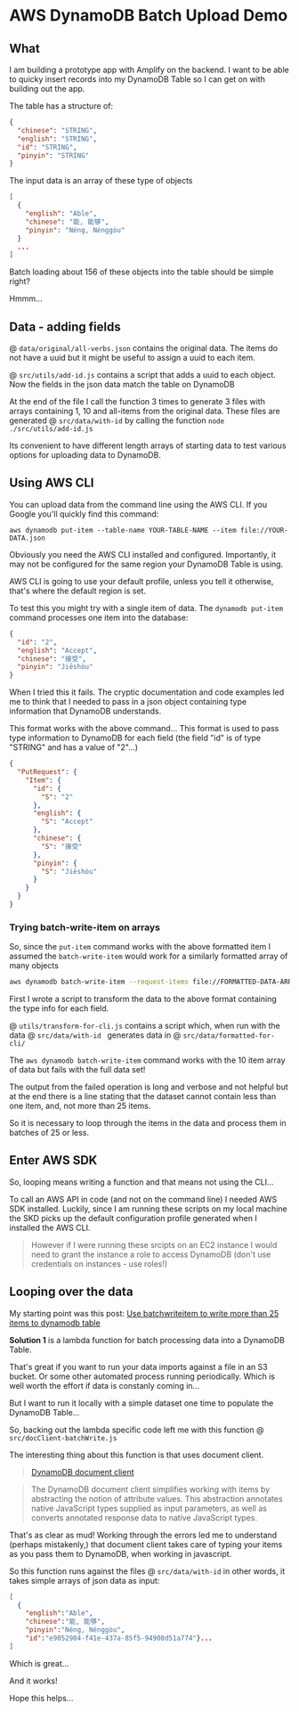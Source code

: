 # AWS DynamoDB Batch Upload Demo

## What

I am building a prototype app with Amplify on the backend. I want to be able to quicky insert records into my DynamoDB Table so I can get on with building out the app.

The table has a structure of:

```json
{
  "chinese": "STRING",
  "english": "STRING",
  "id": "STRING",
  "pinyin": "STRING"
}
```

The input data is an array of these type of objects

```json
[
  {
    "english": "Able",
    "chinese": "能, 能够",
    "pinyin": "Néng, Nénggòu"
  }
  ...
]
```

Batch loading about 156 of these objects into the table should be simple right?

Hmmm...

## Data - adding fields

@ `data/original/all-verbs.json` contains the original data.  The items do not have a uuid but it might be useful to assign a uuid to each item.

@ `src/utils/add-id.js` contains a script that adds a uuid to each object.  Now the fields in the json data match the table on DynamoDB

At the end of the file I call the function 3 times to generate 3 files with arrays containing 1, 10 and all-items from the original data. These files are generated @ `src/data/with-id` by calling the function `node ./src/utils/add-id.js`

Its convenient to have different length arrays of starting data to test various options for uploading data to DynamoDB.

## Using AWS CLI

You can upload data from the command line using the AWS CLI.  If you Google you'll quickly find this command:

```
aws dynamodb put-item --table-name YOUR-TABLE-NAME --item file://YOUR-DATA.json
```

Obviously you need the AWS CLI installed and configured. Importantly, it may not be configured for the same region your DynamoDB Table is using. 

AWS CLI is going to use your default profile, unless you tell it otherwise, that's where the default region is set.

To test this you might try with a single item of data.  The `dynamodb put-item` command processes one item into the database:

```json
{
  "id": "2",
  "english": "Accept",
  "chinese": "接受",
  "pinyin": "Jiēshòu"
}
```

When I tried this it fails. The cryptic documentation and code examples led me to think that I needed to pass in a json object containing type information that DynamoDB understands.

This format works with the above command... This format is used to pass type information to DynamoDB for each field (the field "id" is of type "STRING" and has a value of "2"...)

```json
{
  "PutRequest": {
    "Item": {
      "id": {
        "S": "2"
      },
      "english": {
        "S": "Accept"
      },
      "chinese": {
        "S": "接受"
      },
      "pinyin": {
        "S": "Jiēshòu"
      }
    }
  }
}
```

### Trying batch-write-item on arrays

So, since the `put-item` command works with the above formatted item I assumed the `batch-write-item` would work for a similarly formatted array of many objects

```bash
aws dynamodb batch-write-item --request-items file://FORMATTED-DATA-ARRAY.json
```

First I wrote a script to transform the data to the above format containing the type info for each field.

@ `utils/transform-for-cli.js` contains a script which, when run with the data @ `src/data/with-id ` generates data in @ `src/data/formatted-for-cli/`

The `aws dynamodb batch-write-item` command works with the 10 item array of data but fails with the full data set!

The output from the failed operation is long and verbose and not helpful but at the end there is a line stating that the dataset cannot contain less than one item, and, not more than 25 items.

So it is necessary to loop through the items in the data and process them in batches of 25 or less.

## Enter AWS SDK

So, looping means writing a function and that means not using the CLI...

To call an AWS API in code (and not on the command line) I needed AWS SDK installed. Luckily, since I am running these scripts on my local machine the SKD picks up the default configuration profile generated when I installed the AWS CLI.

> However if I were running these srcipts on an EC2 instance I would need to grant the instance a role to access DynamoDB (don't use credentials on instances - use roles!) 



## Looping over the data

My starting point was this post: [Use batchwriteitem to write more than 25 items to dynamodb table](https://stackoverflow.com/questions/43371962/how-to-use-batchwriteitem-to-write-more-than-25-items-into-dynamodb-table-using)

**Solution 1** is a lambda function for batch processing data into a DynamoDB Table.

That's great if you want to run your data imports against a file in an S3 bucket. Or some other automated process running periodically. Which is well worth the effort if data is constanly coming in...

But I want to run it locally with a simple dataset one time to populate the DynamoDB Table...

So, backing out the lambda specific code left me with this function @ `src/docClient-batchWrite.js`

The interesting thing about this function is that uses document client.

> [DynamoDB document client](https://docs.aws.amazon.com/sdk-for-javascript/v2/developer-guide/dynamodb-example-document-client.html)

> The DynamoDB document client simplifies working with items by abstracting the notion of attribute values. This abstraction annotates native JavaScript types supplied as input parameters, as well as converts annotated response data to native JavaScript types.

That's as clear as mud!  Working through the errors led me to understand (perhaps mistakenly,) that document client takes care of typing your items as you pass them to DynamoDB, when working in javascript.

So this function runs against the files @ `src/data/with-id` in other words, it takes simple arrays of json data as input:

```json
[
  {
    "english":"Able",
    "chinese":"能, 能够",
    "pinyin":"Néng, Nénggòu",
    "id":"e9052984-f41e-437a-85f5-94908d51a774"}...
]
```

Which is great...

And it works!

Hope this helps...
